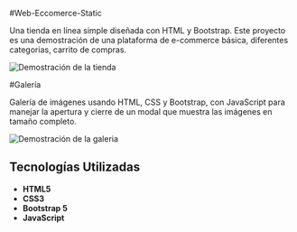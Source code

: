 #Web-Eccomerce-Static

Una tienda en línea simple diseñada con HTML y Bootstrap. Este proyecto es una demostración de una plataforma de e-commerce básica, 
diferentes categorias, carrito de compras.

![Demostración de la tienda](assets/navegación.gif)


#Galería

Galería de imágenes usando HTML, CSS y Bootstrap, con JavaScript para manejar la apertura y cierre de un modal que muestra las imágenes en tamaño completo.

![Demostración de la galeria](assets/galeria.gif)


## Tecnologías Utilizadas

- **HTML5**
- **CSS3**
- **Bootstrap 5**
- **JavaScript**
